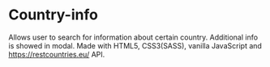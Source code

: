 # Country-info
Allows user to search for information about certain country. Additional info is showed in modal.
Made with HTML5, CSS3(SASS), vanilla JavaScript and https://restcountries.eu/ API.
